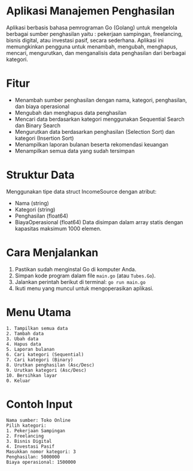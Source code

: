 # Aplikasi Manajemen Penghasilan
Aplikasi berbasis bahasa pemrograman Go (Golang) untuk mengelola berbagai sumber penghasilan yaitu : pekerjaan sampingan, freelancing, bisnis digital, atau investasi pasif, secara sederhana.
Aplikasi ini memungkinkan pengguna untuk menambah, mengubah, menghapus, mencari, mengurutkan, dan menganalisis data penghasilan dari berbagai kategori.
# Fitur
- Menambah sumber penghasilan dengan nama, kategori, penghasilan, dan biaya operasional
- Mengubah dan menghapus data penghasilan
- Mencari data berdasarkan kategori menggunakan Sequential Search dan Binary Search
- Mengurutkan data berdasarkan penghasilan (Selection Sort) dan kategori (Insertion Sort)
- Menampilkan laporan bulanan beserta rekomendasi keuangan
- Menampilkan semua data yang sudah tersimpan
 # Struktur Data
Menggunakan tipe data struct IncomeSource dengan atribut:
- Nama (string)
- Kategori (string)
- Penghasilan (float64)
- BiayaOperasional (float64)
Data disimpan dalam array statis dengan kapasitas maksimum 1000 elemen.
# Cara Menjalankan
1. Pastikan sudah menginstal Go di komputer Anda.
2. Simpan kode program dalam file `main.go` (atau `Tubes.Go`).
3. Jalankan perintah berikut di terminal:
	`go run main.go`
4. Ikuti menu yang muncul untuk mengoperasikan aplikasi.
# Menu Utama
```
1. Tampilkan semua data
2. Tambah data
3. Ubah data
4. Hapus data
5. Laporan bulanan
6. Cari kategori (Sequential)
7. Cari kategori (Binary)
8. Urutkan penghasilan (Asc/Desc)
9. Urutkan kategori (Asc/Desc)
10. Bersihkan layar
0. Keluar
```
# Contoh Input
```
Nama sumber: Toko Online
Pilih kategori:
1. Pekerjaan Sampingan
2. Freelancing
3. Bisnis Digital
4. Investasi Pasif
Masukkan nomor kategori: 3
Penghasilan: 5000000
Biaya operasional: 1500000
```
